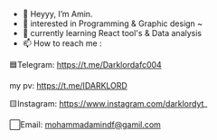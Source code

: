 - 👋 Heyyy, I’m Amin.
- 👀 interested in Programming & Graphic design ~
- 🌱 currently learning React tool's & Data analysis
- 📫 How to reach me :

🟦Telegram:
https://t.me/Darklordafc004

my pv:
https://t.me/IDARKLORD

🟨Instagram:
https://www.instagram.com/darklordyt_

⬜Email: 
mohammadamindf@gamil.com
